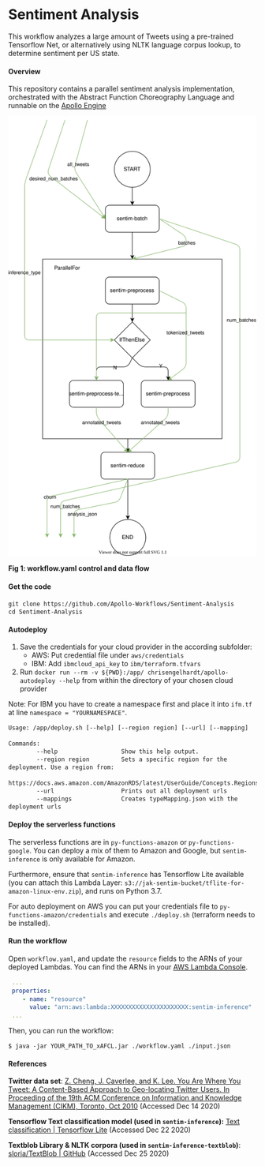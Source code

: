 # Sentiment Analysis

This workflow analyzes a large amount of Tweets using a pre-trained Tensorflow Net, or alternatively using NLTK language corpus lookup, to determine sentiment per US state.

#### Overview

This repository contains a parallel sentiment analysis implementation, orchestrated with the Abstract Function Choreography Language and runnable on the [Apollo Engine](https://github.com/Apollo-Core)


![workflow diagram](./diagrams/workflow-slim.svg)

**Fig 1: workflow.yaml control and data flow**



#### Get the code

```
git clone https://github.com/Apollo-Workflows/Sentiment-Analysis
cd Sentiment-Analysis
```


#### Autodeploy
1. Save the credentials for your cloud provider in the according subfolder:
   - AWS: Put credential file under `aws/credentials`
   - IBM: Add `ibmcloud_api_key` to `ibm/terraform.tfvars`
2. Run `docker run --rm -v ${PWD}:/app/ chrisengelhardt/apollo-autodeploy --help` from within the directory of your chosen cloud provider

Note: For IBM you have to create a namespace first and place it into `ifm.tf` at line `namespace = "YOURNAMESPACE"`.

```
Usage: /app/deploy.sh [--help] [--region region] [--url] [--mapping]

Commands:
        --help                  Show this help output.
        --region region         Sets a specific region for the deployment. Use a region from:
                                https://docs.aws.amazon.com/AmazonRDS/latest/UserGuide/Concepts.RegionsAndAvailabilityZones.html
        --url                   Prints out all deployment urls
        --mappings              Creates typeMapping.json with the deployment urls
```

#### Deploy the serverless functions

The serverless functions are in `py-functions-amazon` or `py-functions-google`. You can deploy a mix of them to Amazon and Google, but `sentim-inference` is only available for Amazon.

Furthermore, ensure that `sentim-inference` has Tensorflow Lite available (you can attach this Lambda Layer: `s3://jak-sentim-bucket/tflite-for-amazon-linux-env.zip`), and runs on Python 3.7.

For auto deployment on AWS you can put your credentials file to `py-functions-amazon/credentials` and execute `./deploy.sh` (terraform needs to be installed).

#### Run the workflow


Open `workflow.yaml`, and update the `resource` fields to the ARNs of your deployed Lambdas. You can find the ARNs in your [AWS Lambda Console](http://console.aws.amazon.com/lambda).

```yaml
 ...
 properties:
    - name: "resource"
      value: "arn:aws:lambda:XXXXXXXXXXXXXXXXXXXXXX:sentim-inference"
 ...
```

Then, you can run the workflow:

```
$ java -jar YOUR_PATH_TO_xAFCL.jar ./workflow.yaml ./input.json
```


#### References

**Twitter data set**: [Z. Cheng, J. Caverlee, and K. Lee. You Are Where You Tweet: A Content-Based Approach to Geo-locating Twitter Users. In Proceeding of the 19th ACM Conference on Information and Knowledge Management (CIKM), Toronto, Oct 2010](https://archive.org/details/twitter_cikm_2010) (Accessed Dec 14 2020)

**Tensorflow Text classification model (used in `sentim-inference`):** [Text classification | Tensorflow Lite](https://www.tensorflow.org/lite/models/text_classification/overview) (Accessed Dec 22 2020)

**Textblob Library & NLTK corpora (used in `sentim-inference-textblob`)**: [sloria/TextBlob | GitHub](https://github.com/sloria/textblob) (Accessed Dec 25 2020)
